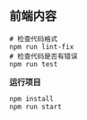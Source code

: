 
## 前端内容

``` shell
# 检查代码格式
npm run lint-fix
# 检查代码是否有错误
npm run test
```

**运行项目**
``` shell
npm install
npm run start
```